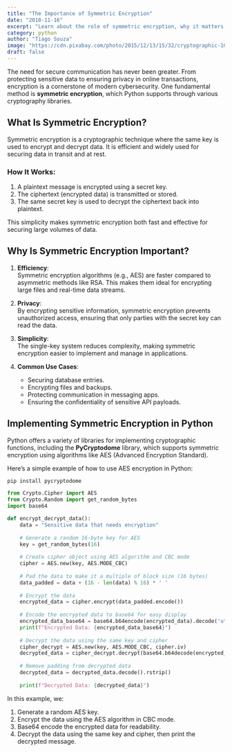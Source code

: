 ```yaml
---
title: "The Importance of Symmetric Encryption"
date: "2018-11-16"
excerpt: "Learn about the role of symmetric encryption, why it matters, and how to implement it securely in Python."
category: python
author: "Tiago Souza"
image: "https://cdn.pixabay.com/photo/2015/12/13/15/32/cryptographic-1091257_1280.jpg"
draft: false
---
```


The need for secure communication has never been greater. From protecting sensitive data to ensuring privacy in online transactions, encryption is a cornerstone of modern cybersecurity. One fundamental method is **symmetric encryption**, which Python supports through various cryptography libraries.

## What Is Symmetric Encryption?

Symmetric encryption is a cryptographic technique where the same key is used to encrypt and decrypt data. It is efficient and widely used for securing data in transit and at rest.

### How It Works:
1. A plaintext message is encrypted using a secret key.
2. The ciphertext (encrypted data) is transmitted or stored.
3. The same secret key is used to decrypt the ciphertext back into plaintext.

This simplicity makes symmetric encryption both fast and effective for securing large volumes of data.

## Why Is Symmetric Encryption Important?

1. **Efficiency**:  
   Symmetric encryption algorithms (e.g., AES) are faster compared to asymmetric methods like RSA. This makes them ideal for encrypting large files and real-time data streams.

2. **Privacy**:  
   By encrypting sensitive information, symmetric encryption prevents unauthorized access, ensuring that only parties with the secret key can read the data.

3. **Simplicity**:  
   The single-key system reduces complexity, making symmetric encryption easier to implement and manage in applications.

4. **Common Use Cases**:  
   - Securing database entries.
   - Encrypting files and backups.
   - Protecting communication in messaging apps.
   - Ensuring the confidentiality of sensitive API payloads.

## Implementing Symmetric Encryption in Python

Python offers a variety of libraries for implementing cryptographic functions, including the **PyCryptodome** library, which supports symmetric encryption using algorithms like AES (Advanced Encryption Standard).

Here’s a simple example of how to use AES encryption in Python:

```bash
pip install pycryptodome
```

```python
from Crypto.Cipher import AES
from Crypto.Random import get_random_bytes
import base64

def encrypt_decrypt_data():
    data = "Sensitive data that needs encryption"
    
    # Generate a random 16-byte key for AES
    key = get_random_bytes(16)
    
    # Create cipher object using AES algorithm and CBC mode
    cipher = AES.new(key, AES.MODE_CBC)
    
    # Pad the data to make it a multiple of block size (16 bytes)
    data_padded = data + (16 - len(data) % 16) * ' '
    
    # Encrypt the data
    encrypted_data = cipher.encrypt(data_padded.encode())
    
    # Encode the encrypted data to base64 for easy display
    encrypted_data_base64 = base64.b64encode(encrypted_data).decode('utf-8')
    print(f"Encrypted Data: {encrypted_data_base64}")
    
    # Decrypt the data using the same key and cipher
    cipher_decrypt = AES.new(key, AES.MODE_CBC, cipher.iv)
    decrypted_data = cipher_decrypt.decrypt(base64.b64decode(encrypted_data_base64))
    
    # Remove padding from decrypted data
    decrypted_data = decrypted_data.decode().rstrip()
    
    print(f"Decrypted Data: {decrypted_data}")
```

In this example, we:
1. Generate a random AES key.
2. Encrypt the data using the AES algorithm in CBC mode.
3. Base64 encode the encrypted data for readability.
4. Decrypt the data using the same key and cipher, then print the decrypted message.

